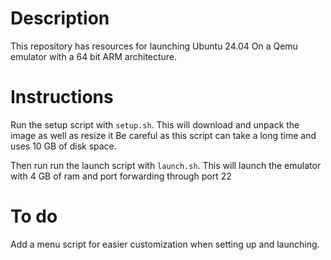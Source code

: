 # Description

This repository has resources for launching Ubuntu 24.04 On a Qemu emulator with a 64 bit ARM architecture.

# Instructions

Run the setup script with `setup.sh`.
This will download and unpack the image as well as resize it
Be careful as this script can take a long time and uses 10 GB of disk space.

Then run run the launch script with `launch.sh`.
This will launch the emulator with 4 GB of ram and port forwarding through port 22

# To do

Add a menu script for easier customization when setting up and launching.
